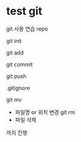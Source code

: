 # test git

git 사용 연습 repo

git init

git add

git commit

git push

.gitignore

git mv
- 파일명 or 위치 변경
git rm
- 파일 삭제

까지 진행